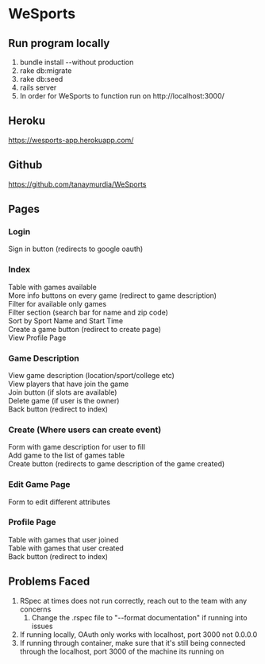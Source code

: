 # WeSports

## Run program locally
1. bundle install --without production
2. rake db:migrate
3. rake db:seed
4. rails server
5. In order for WeSports to function run on http://localhost:3000/

## Heroku
https://wesports-app.herokuapp.com/

## Github
https://github.com/tanaymurdia/WeSports

## Pages </br>
### Login </br>
Sign in button (redirects to google oauth) </br>
### Index </br>
Table with games available </br>
More info buttons on every game (redirect to game description) </br>
Filter for available only games </br>
Filter section (search bar for name and zip code) </br>
Sort by Sport Name and Start Time </br>
Create a game button (redirect to create page) </br>
View Profile Page </br>
### Game Description </br>
View game description (location/sport/college etc) </br>
View players that have join the game </br>
Join button (if slots are available) </br>
Delete game (if user is the owner) </br>
Back button (redirect to index) </br>
### Create (Where users can create event) </br>
Form with game description for user to fill </br>
Add game to the list of games table </br>
Create button (redirects to game description of the game created) </br>
### Edit Game Page </br>
Form to edit different attributes </br>
### Profile Page </br>
Table with games that user joined </br>
Table with games that user created </br>
Back button (redirect to index) </br>

## Problems Faced
1. RSpec at times does not run correctly, reach out to the team with any concerns
   1. Change the .rspec file to "--format documentation" if running into issues
2. If running locally, OAuth only works with localhost, port 3000 not 0.0.0.0
3. If running through container, make sure that it's still being connected through the localhost, port 3000 of the machine its running on
